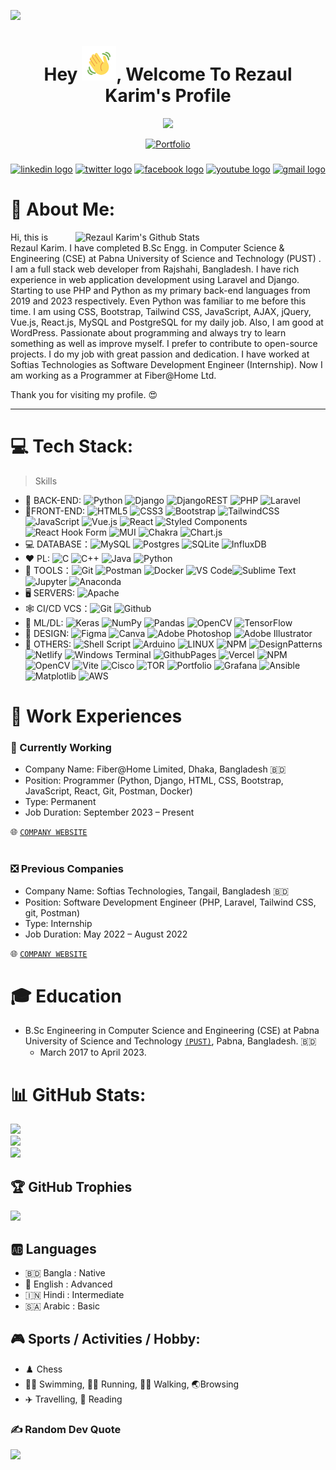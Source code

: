 [![](https://visitcount.itsvg.in/api?id=rkpust&icon=5&color=10)](https://visitcount.itsvg.in)

<h1 align="center">Hey <img src="https://github.com/rjbabul/rjbabul/blob/main/Wave.gif" height="55px" width="55px">, Welcome To Rezaul Karim's Profile</h1>

<div align="center">
  <img height="150" src="https://attechx.com/wp-content/uploads/2023/02/Code-typing.gif"/>
</div>

<!--- portfolio link --->
<p align="center">
  <a id="linkedn-link" target="_blank" href="https://sites.google.com/view/rkpust"><img src="https://img.shields.io/badge/Portfolio-%F0%9F%94%97%20-%234D1A7F" alt="Portfolio" height="28" width="110"></a> 
</p>

###
<div align="center">
  <a href="https://www.linkedin.com/in/rkpust/" target="_blank">
    <img src="https://raw.githubusercontent.com/maurodesouza/profile-readme-generator/master/src/assets/icons/social/linkedin/default.svg" width="52" height="40" alt="linkedin logo"  /></a>
  <a href="https://twitter.com/IamRezaul_Karim" target="_blank">
    <img src="https://raw.githubusercontent.com/maurodesouza/profile-readme-generator/master/src/assets/icons/social/twitter/default.svg" width="52" height="40" alt="twitter logo"  /></a>
  <a href="https://www.facebook.com/profile.php?id=100006482663374" target="_blank">
    <img src="https://raw.githubusercontent.com/maurodesouza/profile-readme-generator/master/src/assets/icons/social/facebook/default.svg" width="52" height="40" alt="facebook logo"  /></a>
  <a href="https://www.youtube.com/@rezaul-karim" target="_blank">
    <img src="https://raw.githubusercontent.com/maurodesouza/profile-readme-generator/master/src/assets/icons/social/youtube/default.svg" width="52" height="40" alt="youtube logo"/></a>
  <a href="mailto:rezaul.cse.pust17@gmail.com" target="_blank">
    <img src="https://raw.githubusercontent.com/maurodesouza/profile-readme-generator/master/src/assets/icons/social/gmail/default.svg" width="52" height="40" alt="gmail logo"  />
  </a>
</div>

# 💫 About Me:
<img align="right" width="400" src="https://github-readme-stats.vercel.app/api?username=rkpust&show_icons=true&count_private=true" alt="Rezaul Karim's Github Stats"/>
Hi, this is Rezaul Karim. I have completed B.Sc Engg. in Computer Science & Engineering (CSE) at Pabna University of Science and Technology (PUST) . I am a full stack web developer from Rajshahi, Bangladesh. I have rich experience in web application development using Laravel and Django. Starting to use PHP and Python as my primary back-end languages from 2019 and 2023 respectively. Even Python was familiar to me before this time. I am using CSS, Bootstrap, Tailwind CSS, JavaScript, AJAX, jQuery, Vue.js, React.js, MySQL and PostgreSQL for my daily job. Also, I am good at WordPress. Passionate about programming and always try to learn something as well as improve myself. I prefer to contribute to open-source projects. I do my job with great passion and dedication. I have worked at Softias Technologies as Software Development Engineer (Internship). Now I am working as a Programmer at Fiber@Home Ltd.

Thank you for visiting my profile. 😍

---
<!--- Tech Skill --->
# 💻 Tech Stack:
>Skills
- 🐎 BACK-END: ![Python](https://img.shields.io/badge/python-3670A0?style=plastic&logo=python&logoColor=ffdd54) ![Django](https://img.shields.io/badge/django-%23092E20.svg?style=plastic&logo=django&logoColor=white) ![DjangoREST](https://img.shields.io/badge/DJANGO-REST-ff1709?style=plastic&logo=django&logoColor=white&color=ff1709&labelColor=gray) ![PHP](https://img.shields.io/badge/php-%23777BB4.svg?style=plastic&logo=php&logoColor=white) ![Laravel](https://img.shields.io/badge/laravel-%23FF2D20.svg?style=plastic&logo=laravel&logoColor=white)
- 🌸FRONT-END: ![HTML5](https://img.shields.io/badge/html5-%23E34F26.svg?style=plastic&logo=html5&logoColor=white) ![CSS3](https://img.shields.io/badge/css3-%231572B6.svg?style=plastic&logo=css3&logoColor=white) ![Bootstrap](https://img.shields.io/badge/bootstrap-%23563D7C.svg?style=plastic&logo=bootstrap&logoColor=white) ![TailwindCSS](https://img.shields.io/badge/tailwindcss-%2338B2AC.svg?style=plastic&logo=tailwind-css&logoColor=white) ![JavaScript](https://img.shields.io/badge/javascript-%23323330.svg?style=plastic&logo=javascript&logoColor=%23F7DF1E) ![Vue.js](https://img.shields.io/badge/vuejs-%2335495e.svg?style=plastic&logo=vuedotjs&logoColor=%234FC08D) ![React](https://img.shields.io/badge/react-%2320232a.svg?style=plastic&logo=react&logoColor=%2361DAFB) ![Styled Components](https://img.shields.io/badge/styled--components-DB7093?style=plastic&logo=styled-components&logoColor=white) ![React Hook Form](https://img.shields.io/badge/React%20Hook%20Form-%23EC5990.svg?style=plastic&logo=reacthookform&logoColor=white) ![MUI](https://img.shields.io/badge/MUI-%230081CB.svg?style=plastic&logo=mui&logoColor=white) ![Chakra](https://img.shields.io/badge/chakra-%234ED1C5.svg?style=plastic&logo=chakraui&logoColor=white) ![Chart.js](https://img.shields.io/badge/chart.js-F5788D.svg?style=plastic&logo=chart.js&logoColor=white) 
- 💻 DATABASE：![MySQL](https://img.shields.io/badge/mysql-%2300f.svg?style=plastic&logo=mysql&logoColor=white) ![Postgres](https://img.shields.io/badge/postgres-%23316192.svg?style=plastic&logo=postgresql&logoColor=white) ![SQLite](https://img.shields.io/badge/sqlite-%2307405e.svg?style=plastic&logo=sqlite&logoColor=white) ![InfluxDB](https://img.shields.io/badge/InfluxDB-22ADF6?style=plastic&logo=InfluxDB&logoColor=white)
- ❤️ PL: ![C](https://img.shields.io/badge/c-%2300599C.svg?style=plastic&logo=c&logoColor=white) ![C++](https://img.shields.io/badge/c++-%2300599C.svg?style=plastic&logo=c%2B%2B&logoColor=white)  ![Java](https://img.shields.io/badge/java-%23ED8B00.svg?style=plastic&logo=java&logoColor=white) ![Python](https://img.shields.io/badge/python-3670A0?style=plastic&logo=python&logoColor=ffdd54)
- 🔨 TOOLS：![Git](https://img.shields.io/badge/-Git-yellow?style=flat-circle&logo=git) ![Postman](https://img.shields.io/badge/Postman-FF6C37?style=plastic&logo=postman&logoColor=white) ![Docker](https://img.shields.io/badge/docker-%230db7ed.svg?style=plastic&logo=docker&logoColor=white) ![VS Code](https://img.shields.io/badge/-VSCode-blue?style=flat-circle&logo=visualstudiocode)![Sublime Text](https://img.shields.io/badge/-Sublime%20Text-black?style=flat-circle&logo=sublimetext) ![Jupyter](https://img.shields.io/badge/-Jupyter-magenta?style=flat-circle&logo=Jupyter) ![Anaconda](https://img.shields.io/badge/Anaconda-%2344A833.svg?style=plastic&logo=anaconda&logoColor=white)
- 🖥️ SERVERS: ![Apache](https://img.shields.io/badge/apache-%23D42029.svg?style=plastic&logo=apache&logoColor=white)
- 🕸️ CI/CD VCS：![Git](https://img.shields.io/badge/-Git-yellow?style=flat-circle&logo=git) ![Github](https://img.shields.io/badge/-GitHub-black?style=flat-circle&logo=GitHub)
- 🎰 ML/DL: ![Keras](https://img.shields.io/badge/Keras-%23D00000.svg?style=plastic&logo=Keras&logoColor=white) ![NumPy](https://img.shields.io/badge/numpy-%23013243.svg?style=plastic&logo=numpy&logoColor=white) ![Pandas](https://img.shields.io/badge/pandas-%23150458.svg?style=plastic&logo=pandas&logoColor=white) ![OpenCV](https://img.shields.io/badge/-OpenCV-gray?style=flat-circle&logo=OpenCV) ![TensorFlow](https://img.shields.io/badge/TensorFlow-%23FF6F00.svg?style=plastic&logo=TensorFlow&logoColor=white) 
- 🎨 DESIGN: ![Figma](https://img.shields.io/badge/figma-%23F24E1E.svg?style=plastic&logo=figma&logoColor=white) ![Canva](https://img.shields.io/badge/Canva-%2300C4CC.svg?style=plastic&logo=Canva&logoColor=white) ![Adobe Photoshop](https://img.shields.io/badge/adobephotoshop-%2331A8FF.svg?style=plastic&logo=adobephotoshop&logoColor=white) ![Adobe Illustrator](https://img.shields.io/badge/adobeillustrator-%23FF9A00.svg?style=plastic&logo=adobeillustrator&logoColor=white) 
- 🛒 OTHERS: ![Shell Script](https://img.shields.io/badge/shell_script-%23121011.svg?style=plastic&logo=gnu-bash&logoColor=white) ![Arduino](https://img.shields.io/badge/-Arduino-00979D?style=plastic&logo=Arduino&logoColor=white) ![LINUX](https://img.shields.io/badge/Linux-FCC624?style=plastic&logo=linux&logoColor=black) ![NPM](https://img.shields.io/badge/NPM-%23000000.svg?style=plastic&logo=npm&logoColor=white) ![DesignPatterns](https://img.shields.io/badge/-DesignPatterns-yellow?style=flat-circle&logo=DesignPatterns) ![Netlify](https://img.shields.io/badge/netlify-%23000000.svg?style=plastic&logo=netlify&logoColor=#00C7B7) ![Windows Terminal](https://img.shields.io/badge/Windows%20Terminal-%234D4D4D.svg?style=plastic&logo=windows-terminal&logoColor=white) ![GithubPages](https://img.shields.io/badge/github%20pages-121013?style=plastic&logo=github&logoColor=white) ![Vercel](https://img.shields.io/badge/vercel-%23000000.svg?style=plastic&logo=vercel&logoColor=white) ![NPM](https://img.shields.io/badge/NPM-%23CB3837.svg?style=plastic&logo=npm&logoColor=white) ![OpenCV](https://img.shields.io/badge/opencv-%23white.svg?style=plastic&logo=opencv&logoColor=white)  ![Vite](https://img.shields.io/badge/vite-%23646CFF.svg?style=plastic&logo=vite&logoColor=white) ![Cisco](https://img.shields.io/badge/cisco-%23049fd9.svg?style=plastic&logo=cisco&logoColor=black) ![TOR](https://img.shields.io/badge/tor-%237E4798.svg?style=plastic&logo=tor-project&logoColor=white) ![Portfolio](https://img.shields.io/badge/Portfolio-%23000000.svg?style=plastic&logo=firefox&logoColor=#FF7139) ![Grafana](https://img.shields.io/badge/grafana-%23F46800.svg?style=plastic&logo=grafana&logoColor=white) ![Ansible](https://img.shields.io/badge/ansible-%231A1918.svg?style=plastic&logo=ansible&logoColor=white) ![Matplotlib](https://img.shields.io/badge/Matplotlib-%23ffffff.svg?style=plastic&logo=Matplotlib&logoColor=black)  ![AWS](https://img.shields.io/badge/AWS-%23FF9900.svg?style=plastic&logo=amazon-aws&logoColor=white)


<!--- work experiences --->
# :briefcase: Work Experiences

  ### :running: Currently Working
  
  * Company Name: Fiber@Home Limited, Dhaka, Bangladesh 🇧🇩
 * Position: Programmer (Python, Django, HTML, CSS, Bootstrap, JavaScript, React, Git, Postman, Docker)
 * Type: Permanent
 * Job Duration: September 2023 – Present
 
 🌐 [`COMPANY WEBSITE`](https://www.fiberathome.net/)
  <br>
  <br>
   
 ### :negative_squared_cross_mark: Previous Companies
 
 * Company Name: Softias Technologies, Tangail, Bangladesh 🇧🇩
 * Position: Software Development Engineer (PHP, Laravel, Tailwind CSS, git, Postman)
 * Type: Internship
 * Job Duration: May 2022 – August 2022
 
 🌐 [`COMPANY WEBSITE`](https://softias.com/)
 
 <!--- education --->
# 🎓 Education
 
* B.Sc Engineering in Computer Science and Engineering (CSE) at Pabna University of Science and Technology [`(PUST)`](https://pust.ac.bd/), Pabna, Bangladesh. 🇧🇩
    * March 2017 to April 2023.
<!--- 
## 🌐 Socials:
[![LinkedIn](https://img.shields.io/badge/LinkedIn-%230077B5.svg?logo=linkedin&logoColor=white)](https://linkedin.com/in/rkpust) [![Twitter](https://img.shields.io/badge/Twitter-%231DA1F2.svg?logo=Twitter&logoColor=white)](https://twitter.com/IamRezaul_Karim) [![YouTube](https://img.shields.io/badge/YouTube-%23FF0000.svg?logo=YouTube&logoColor=white)](https://youtube.com/@rezaul-karim)
--->

# 📊 GitHub Stats:
![](https://github-readme-stats.vercel.app/api?username=rkpust&theme=default&hide_border=false&include_all_commits=true&count_private=true)<br/>
![](https://github-readme-streak-stats.herokuapp.com/?user=rkpust&theme=default&hide_border=false)<br/>
![](https://github-readme-stats.vercel.app/api/top-langs/?username=rkpust&theme=default&hide_border=false&include_all_commits=true&count_private=true&layout=compact)

<!-- Proudly created with GPRM ( https://gprm.itsvg.in ) -->
<!---
![](https://github-readme-stats.vercel.app/api?username=rkpust&theme=highcontrast&hide_border=false&include_all_commits=true&count_private=false)<br/>
![](https://github-readme-stats.vercel.app/api/top-langs/?username=rkpust&theme=highcontrast&hide_border=false&include_all_commits=true&count_private=false&layout=compact)<br/>
![](https://github-readme-streak-stats.herokuapp.com/?user=rkpust&theme=highcontrast&hide_border=false)
--->

## 🏆 GitHub Trophies
![](https://github-profile-trophy.vercel.app/?username=rkpust&theme=light&no-frame=false&no-bg=false&margin-w=4)
<!---
## 🐦 Latest Tweet
[![](https://gtce.itsvg.in/api?username=IamRezaul_Karim)](https://github.com/VishwaGauravIn/github-twitter-card-embed)
--->

<!--- Languages --->
## 🆎 Languages

- 🇧🇩 Bangla : Native
- 🏴󠁧󠁢󠁥󠁮󠁧󠁿 English : Advanced
- 🇮🇳 Hindi : Intermediate
- 🇸🇦 Arabic : Basic

<!---  Sports / Activities / Hobby --->
## 🎮 Sports / Activities / Hobby:

-  ♟️ Chess
- 🏊‍♂️ Swimming, 🏃‍♂️ Running, 🚶‍♂️ Walking, 🌏Browsing
- ✈️ Travelling, 📖 Reading

### ✍️ Random Dev Quote
![](https://quotes-github-readme.vercel.app/api?type=horizontal&theme=light)


<!-- Proudly created with GPRM ( https://gprm.itsvg.in ) -->
<!--- 
- 👋 Hi, I’m @Rezaul Karim
- 👀 I’m interested in ..."Laravel"
- 🌱 I’m currently learning ... "Machine Learning"
- 💞️ I’m looking to collaborate on ...
- 📫 How to reach me ...
--->

<!---
Rezaul-Karim-PUST/Rezaul-Karim-PUST is a ✨ special ✨ repository because its `README.md` (this file) appears on your GitHub profile.
You can click the Preview link to take a look at your changes.
--->
